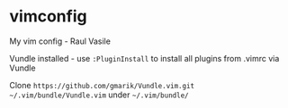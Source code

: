 # vimconfig
My vim config - Raul Vasile

Vundle installed - use ``:PluginInstall`` to install all plugins from .vimrc
via Vundle

Clone ``https://github.com/gmarik/Vundle.vim.git ~/.vim/bundle/Vundle.vim`` under ``~/.vim/bundle/``
